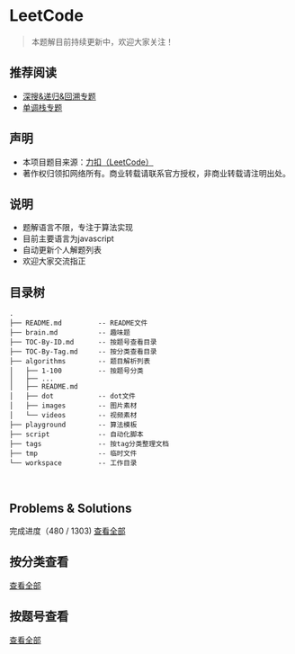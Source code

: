 # LeetCode

> 本题解目前持续更新中，欢迎大家关注！

## 推荐阅读

- [深搜&递归&回溯专题](https://github.com/muyids/leetcode/blob/master/tags/%E6%B7%B1%E6%90%9C%26%E9%80%92%E5%BD%92%26%E5%9B%9E%E6%BA%AF.md)
- [单调栈专题](https://github.com/muyids/leetcode/blob/master/tags/%E5%8D%95%E8%B0%83%E6%A0%88.md)

## 声明

- 本项目题目来源：[力扣（LeetCode）](https://leetcode-cn.com)
- 著作权归领扣网络所有。商业转载请联系官方授权，非商业转载请注明出处。

## 说明

- 题解语言不限，专注于算法实现
- 目前主要语言为javascript
- 自动更新个人解题列表
- 欢迎大家交流指正

## 目录树

```tree
.
├── README.md         -- README文件
├── brain.md          -- 趣味题
├── TOC-By-ID.md      -- 按题号查看目录
├── TOC-By-Tag.md     -- 按分类查看目录
├── algorithms        -- 题目解析列表
│   ├── 1-100         -- 按题号分类
│   ├── ...
│   ├── README.md
│   ├── dot           -- dot文件
│   ├── images        -- 图片素材
│   └── videos        -- 视频素材
├── playground        -- 算法模板
├── script            -- 自动化脚本
├── tags              -- 按tag分类整理文档
├── tmp               -- 临时文件
└── workspace         -- 工作目录
```

&nbsp;


## Problems & Solutions

完成进度（480 / 1303) [查看全部](./TOC-By-ID.md)

## 按分类查看

[查看全部](./TOC-By-Tag.md)

## 按题号查看

[查看全部](./TOC-By-ID.md)


